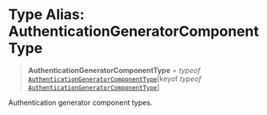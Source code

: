 # Type Alias: AuthenticationGeneratorComponentType

> **AuthenticationGeneratorComponentType** = *typeof* [`AuthenticationGeneratorComponentType`](../variables/AuthenticationGeneratorComponentType.md)\[keyof *typeof* [`AuthenticationGeneratorComponentType`](../variables/AuthenticationGeneratorComponentType.md)\]

Authentication generator component types.
